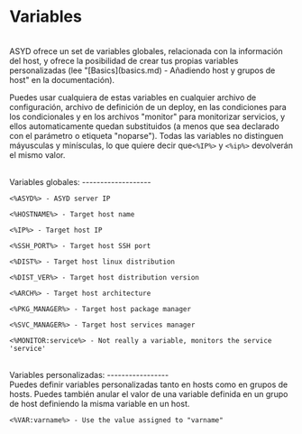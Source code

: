 Variables
=========
<br/>
ASYD ofrece un set de variables globales, relacionada con la información del host, y ofrece
la posibilidad de crear tus propias variables personalizadas (lee "[Basics](basics.md) - Añadiendo host y grupos de host"
en la documentación).

Puedes usar cualquiera de estas variables en cualquier archivo de configuración, archivo de definición de un deploy,
en las condiciones para los condicionales y en los archivos "monitor" para monitorizar servicios, y ellos
automaticamente quedan substituidos (a menos que sea declarado con el parámetro o etiqueta "noparse"). Todas
las variables no distinguen máyusculas y minísculas, lo que quiere decir que`<%IP%>` y `<%ip%>` devolverán el mismo valor.

<br/>
Variables globales:
-------------------
<br/>

    <%ASYD%> - ASYD server IP

    <%HOSTNAME%> - Target host name

    <%IP%> - Target host IP

    <%SSH_PORT%> - Target host SSH port

    <%DIST%> - Target host linux distribution

    <%DIST_VER%> - Target host distribution version

    <%ARCH%> - Target host architecture

    <%PKG_MANAGER%> - Target host package manager

    <%SVC_MANAGER%> - Target host services manager

    <%MONITOR:service%> - Not really a variable, monitors the service 'service'

<br/>
Variables personalizadas:
-----------------
<br/>
Puedes definir variables personalizadas tanto en hosts como en grupos de hosts. Puedes también anular el valor
de una variable definida en un grupo de host definiendo la misma variable en un host.

    <%VAR:varname%> - Use the value assigned to "varname"
